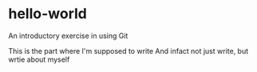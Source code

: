# hello-world
An introductory exercise in using Git

This is the part where I'm supposed to write 
And infact not just write, but wrtie about myself
